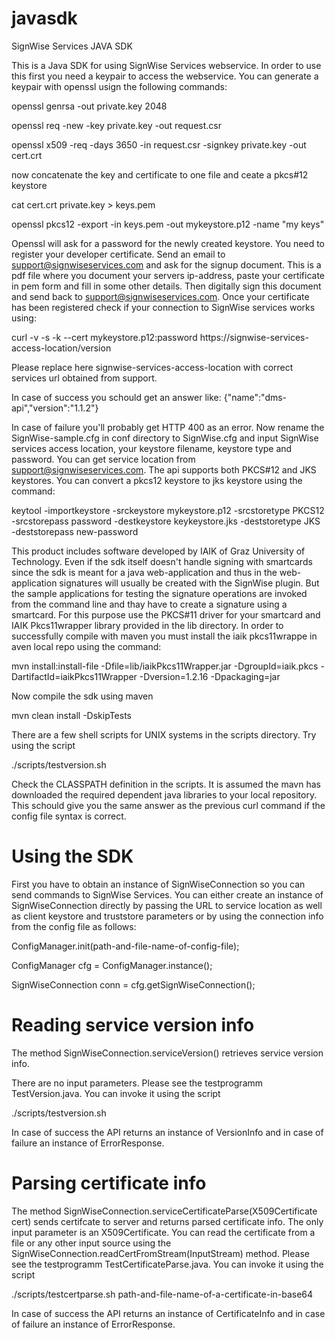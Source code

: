 # javasdk
SignWise Services JAVA SDK
 
This is a Java SDK for using SignWise Services webservice. In order to use this first you need a keypair to
access the webservice. You can generate a keypair with openssl usign the following commands:

openssl genrsa -out private.key 2048

openssl req -new -key private.key -out request.csr

openssl x509 -req -days 3650 -in request.csr -signkey private.key -out cert.crt

now concatenate the key and certificate to one file and ceate a pkcs#12 keystore

cat cert.crt private.key > keys.pem

openssl pkcs12 -export -in keys.pem -out mykeystore.p12 -name "my keys"

Openssl will ask for a password for the newly created keystore.
You need to register your developer certificate. Send an email to support@signwiseservices.com and
ask for the signup document. This is a pdf file where you document your servers ip-address, paste your certificate
in pem form and fill in some other details. Then digitally sign this document and send back to support@signwiseservices.com.
Once your certificate has been registered check if your connection to SignWise services works using:

curl -v -s -k --cert mykeystore.p12:password https://signwise-services-access-location/version

Please replace here signwise-services-access-location with correct services url obtained from support.

In case of success you schould get an answer like:
{"name":"dms-api","version":"1.1.2"}

In case of failure you'll probably get HTTP 400 as an error.
Now rename the SignWise-sample.cfg in conf directory to SignWise.cfg and input SignWise services access location, your keystore filename, keystore type
and password. You can get service location from support@signwiseservices.com. The api supports both PKCS#12 and JKS keystores. You can convert a pkcs12 keystore to jks keystore using the command:

keytool -importkeystore -srckeystore mykeystore.p12 -srcstoretype PKCS12 -srcstorepass password -destkeystore keykeystore.jks -deststoretype JKS -deststorepass new-password

This product includes software developed by IAIK of Graz University of Technology.
Even if the sdk itself doesn't handle signing with smartcards since the sdk is meant for a java web-application
and thus in the web-application signatures will usually be created with the SignWise plugin. But the sample
applications for testing the signature operations are invoked from the command line and thay have to
create a signature using a smartcard. For this purpose use the PKCS#11 driver for your smartcard and IAIK Pkcs11wrapper library
provided in the lib directory. In order to successfully compile with maven you must install the iaik pkcs11wrappe in aven local repo using the command:

mvn install:install-file -Dfile=lib/iaikPkcs11Wrapper.jar -DgroupId=iaik.pkcs -DartifactId=iaikPkcs11Wrapper -Dversion=1.2.16  -Dpackaging=jar

Now compile the sdk using maven

mvn clean install -DskipTests

There are a few shell scripts for UNIX systems in the scripts directory. Try using the script

./scripts/testversion.sh

Check the CLASSPATH definition in the scripts. It is assumed the mavn has downloaded the required dependent java libraries to your local repository.
This schould give you the same answer as the previous curl command if the config file syntax is correct.

# Using the SDK
First you have to obtain an instance of SignWiseConnection so you can send commands to SignWise Services. 
You can either create an instance of SignWiseConnection directly by passing the URL to service location as well as
client keystore and truststore parameters or by using the connection info from the config file as follows:

ConfigManager.init(path-and-file-name-of-config-file);

ConfigManager cfg = ConfigManager.instance();

SignWiseConnection conn = cfg.getSignWiseConnection();

# Reading service version info
The method SignWiseConnection.serviceVersion() retrieves service version info.

There are no input parameters.
Please see the testprogramm TestVersion.java. You can invoke it using the script

./scripts/testversion.sh

In case of success the API returns an instance of VersionInfo and in case of failure an instance of ErrorResponse.

# Parsing certificate info
The method SignWiseConnection.serviceCertificateParse(X509Certificate cert) sends certifcate to server and returns parsed certificate info.
The only input parameter is an X509Certificate. You can read the certificate from a file or any other input source using the SignWiseConnection.readCertFromStream(InputStream) method.
Please see the testprogramm TestCertificateParse.java. You can invoke it using the script

./scripts/testcertparse.sh path-and-file-name-of-a-certificate-in-base64

In case of success the API returns an instance of CertificateInfo and in case of failure an instance of ErrorResponse.

